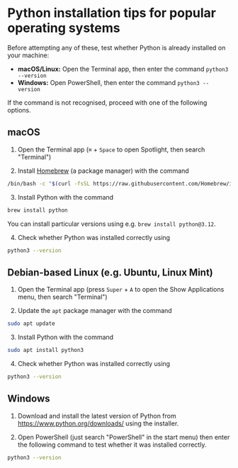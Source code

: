 # Python installation tips for popular operating systems
Before attempting any of these, test whether Python is already installed on your machine:
- **macOS/Linux:** Open the Terminal app, then enter the command `python3 --version`
- **Windows:** Open PowerShell, then enter the command `python3 --version`

If the command is not recognised, proceed with one of the following options.

## macOS
1. Open the Terminal app (`⌘` + `Space` to open Spotlight, then search "Terminal")

2. Install [Homebrew](https://brew.sh/) (a package manager) with the command
```sh
/bin/bash -c "$(curl -fsSL https://raw.githubusercontent.com/Homebrew/install/HEAD/install.sh)"
```

3. Install Python with the command
```sh
brew install python
```

You can install particular versions using e.g. `brew install python@3.12`.

4. Check whether Python was installed correctly using
```sh
python3 --version
```


## Debian-based Linux (e.g. Ubuntu, Linux Mint)
1. Open the Terminal app (press `Super` + `A` to open the Show Applications menu, then search "Terminal")

2. Update the `apt` package manager with the command
```sh
sudo apt update
```

3. Install Python with the command
```sh
sudo apt install python3
```

4. Check whether Python was installed correctly using
```sh
python3 --version
```

## Windows
1. Download and install the latest version of Python from https://www.python.org/downloads/ using the installer.

2. Open PowerShell (just search "PowerShell" in the start menu) then enter the following command to test whether it was installed correctly.
```sh
python3 --version
```
